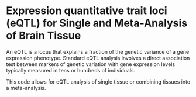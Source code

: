 # Expression quantitative trait loci (eQTL) for Single and Meta-Analysis of Brain Tissue       
                 
An eQTL is a locus that explains a fraction of the genetic variance of a gene expression phenotype. Standard eQTL analysis involves a direct association test between markers of genetic variation with gene expression levels typically measured in tens or hundreds of individuals.                 
                      
This code allows for eQTL analysis of single tissue or combining tissues into a meta-analysis.                                
               
         
                  
      
  
   
   
